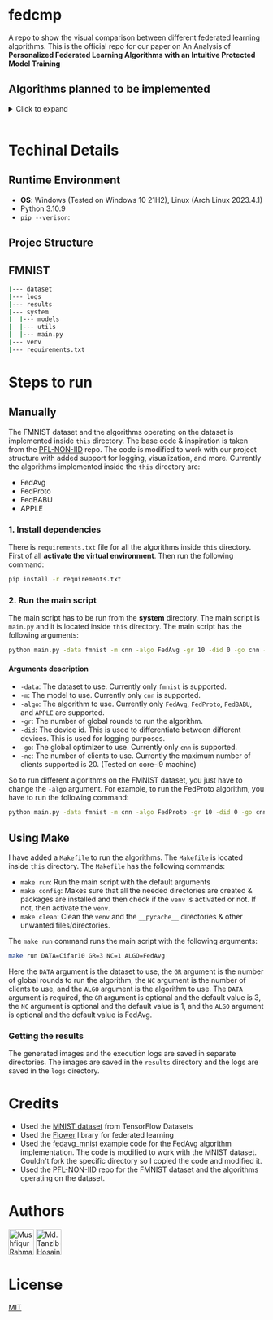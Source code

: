 # fedcmp

A repo to show the visual comparison between different federated learning algorithms. This is the official repo for our paper on An Analysis of **Personalized Federated Learning Algorithms with an Intuitive Protected Model Training**

## Algorithms planned to be implemented

<details>
<summary>Click to expand</summary>

- [x] FedAvg
- [x] FedProto
- [x] FedBABU
- [x] APPLE

</details>
<br>

# Techinal Details

## Runtime Environment

- **OS**: Windows (Tested on Windows 10 21H2), Linux (Arch Linux 2023.4.1)
- Python 3.10.9
- `pip --verison`:

## Projec Structure

## FMNIST

```bash
|--- dataset
|--- logs
|--- results
|--- system
|  |--- models
|  |--- utils
|  |--- main.py
|--- venv
|--- requirements.txt

```

# Steps to run

## Manually

The FMNIST dataset and the algorithms operating on the dataset is implemented inside `this` directory. The base code & inspiration is taken from the [PFL-NON-IID](https://github.com/TsingZ0/PFL-Non-IID) repo. The code is modified to work with our project structure with added support for logging, visualization, and more. Currently the algorithms implemented inside the `this` directory are:

- FedAvg
- FedProto
- FedBABU
- APPLE

### 1. Install dependencies

There is `requirements.txt` file for all the algorithms inside `this` directory. First of all **activate the virtual environment**. Then run the following command:

```bash
pip install -r requirements.txt
```

### 2. Run the main script

The main script has to be run from the **system** directory. The main script is `main.py` and it is located inside `this` directory. The main script has the following arguments:

```bash
python main.py -data fmnist -m cnn -algo FedAvg -gr 10 -did 0 -go cnn -nc 1
```

#### Arguments description

- `-data`: The dataset to use. Currently only `fmnist` is supported.
- `-m`: The model to use. Currently only `cnn` is supported.
- `-algo`: The algorithm to use. Currently only `FedAvg`, `FedProto`, `FedBABU`, and `APPLE` are supported.
- `-gr`: The number of global rounds to run the algorithm.
- `-did`: The device id. This is used to differentiate between different devices. This is used for logging purposes.
- `-go`: The global optimizer to use. Currently only `cnn` is supported.
- `-nc`: The number of clients to use. Currently the maximum number of clients supported is 20. (Tested on core-i9 machine)

So to run different algorithms on the FMNIST dataset, you just have to change the `-algo` argument. For example, to run the FedProto algorithm, you have to run the following command:

```bash
python main.py -data fmnist -m cnn -algo FedProto -gr 10 -did 0 -go cnn -nc 1
```

## Using Make

I have added a `Makefile` to run the algorithms. The `Makefile` is located inside `this` directory. The `Makefile` has the following commands:

- `make run`: Run the main script with the default arguments
- `make config`: Makes sure that all the needed directories are created & packages are installed and then check if the `venv` is activated or not. If not, then activate the `venv`.
- `make clean`: Clean the `venv` and the `__pycache__` directories & other unwanted files/directories.

The `make run` command runs the main script with the following arguments:

```bash
make run DATA=Cifar10 GR=3 NC=1 ALGO=FedAvg
```

Here the `DATA` argument is the dataset to use, the `GR` argument is the number of global rounds to run the algorithm, the `NC` argument is the number of clients to use, and the `ALGO` argument is the algorithm to use. The `DATA` argument is required, the `GR` argument is optional and the default value is 3, the `NC` argument is optional and the default value is 1, and the `ALGO` argument is optional and the default value is FedAvg.

### Getting the results

The generated images and the execution logs are saved in separate directories. The images are saved in the `results` directory and the logs are saved in the `logs` directory.

# Credits

- Used the [MNIST dataset](https://www.tensorflow.org/datasets/catalog/mnist) from TensorFlow Datasets
- Used the [Flower](https://flower.dev/) library for federated learning
- Used the [fedavg_mnist](https://github.com/adap/flower/tree/main/baselines/flwr_baselines/publications/fedavg_mnist) example code for the FedAvg algorithm implementation. The code is modified to work with the MNIST dataset. Couldn't fork the specific directory so I copied the code and modified it.
- Used the [PFL-NON-IID](https://github.com/TsingZ0/PFL-Non-IID) repo for the FMNIST dataset and the algorithms operating on the dataset.

# Authors

<a href="https://github.com/abir-tx"><img src="https://avatars.githubusercontent.com/u/28858998?v=4" width="50" height="50" title="Mushfiqur Rahman Abir"/></a> <a href="https://github.com/karit7"><img src="https://avatars.githubusercontent.com/u/120469589?v=4" width="50" height="50" title="Md. Tanzib Hosain" /></a>

# License

[MIT](https://choosealicense.com/licenses/mit/)
